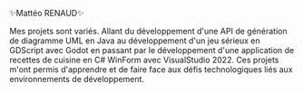 ✨Mattéo RENAUD✨

Mes projets sont variés. 
Allant du développement d'une API de génération de diagramme UML en Java au développement d'un jeu sérieux en GDScript avec Godot en passant par le développement d'une application de recettes de cuisine en C# WinForm avec VisualStudio 2022. 
Ces projets m'ont permis d'apprendre et de faire face aux défis technologiques liés aux environnements de développement.
